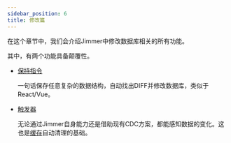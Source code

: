 ```yaml
---
sidebar_position: 6
title: 修改篇
---
```


在这个章节中，我们会介绍Jimmer中修改数据库相关的所有功能。

其中，有两个功能具备颠覆性。

-   [保持指令](./save-command)

    一句话保存任意复杂的数据结构，自动找出DIFF并修改数据库，类似于React/Vue。

-   [触发器](./trigger)

    无论通过Jimmer自身能力还是借助现有CDC方案，都能感知数据的变化。这也是[缓存](../cache)自动清理的基础。